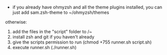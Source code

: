  *  if you already have ohmyzsh and all the theme plugins installed, 
    you can just add sam.zsh-theme to ~/ohmyzsh/themes

otherwise:
1.  add the files in the "script" folder to /~
2.  install zsh and git if you haven't already
3.  give the scripts permission to run (chmod +755 runner.sh script.sh)
4.  execute runner.sh   (./runner.sh)
